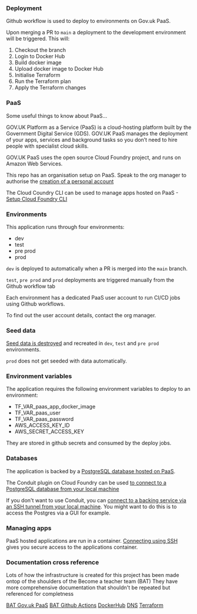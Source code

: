 ### Deployment

Github workflow is used to deploy to environments on Gov.uk PaaS.

Upon merging a PR to `main` a deployment to the development environment will be triggered. This will:

1. Checkout the branch
1. Login to Docker Hub
1. Build docker image
1. Upload docker image to Docker Hub
1. Initialise Terraform
1. Run the Terraform plan
1. Apply the Terraform changes

### PaaS

Some useful things to know about PaaS...

GOV.UK Platform as a Service (PaaS) is a cloud-hosting platform built by the Government Digital Service (GDS). GOV.UK PaaS manages the deployment of your apps, services and background tasks so you don’t need to hire people with specialist cloud skills.

GOV.UK PaaS uses the open source Cloud Foundry project, and runs on Amazon Web Services.

This repo has an organisation setup on PaaS. Speak to the org manager to authorise the [creation of a personal account](https://docs.cloud.service.gov.uk/get_started.html#get-started)

The Cloud Coundry CLI can be used to manage apps hosted on PaaS - [Setup Cloud Foundry CLI](https://docs.cloud.service.gov.uk/get_started.html#set-up-the-cloud-foundry-command-line)

### Environments

This application runs through four environments:

- dev
- test
- pre prod
- prod

`dev` is deployed to automatically when a PR is merged into the `main` branch.

`test`, `pre prod` and `prod` deployments are triggered manually from the Github workflow tab

Each environment has a dedicated PaaS user account to run CI/CD jobs using Github workflows.

To find out the user account details, contact the org manager.

### Seed data

[Seed data is destroyed](../db/seeds.rb) and recreated in `dev`, `test` and `pre prod` environments.

`prod` does not get seeded with data automatically.

### Environment variables

The application requires the following environment variables to deploy to an environment:

- TF_VAR_paas_app_docker_image
- TF_VAR_paas_user
- TF_VAR_paas_password
- AWS_ACCESS_KEY_ID
- AWS_SECRET_ACCESS_KEY

They are stored in github secrets and consumed by the deploy jobs.

### Databases

The application is backed by a [PostgreSQL database hosted on PaaS](https://docs.cloud.service.gov.uk/deploying_services/postgresql/#postgresql).

The Conduit plugin on Cloud Foundry can be used [to connect to a PostgreSQL database from your local machine](https://docs.cloud.service.gov.uk/deploying_services/postgresql/#connect-to-a-postgresql-service-from-your-local-machine)

If you don't want to use Conduit, you can [connect to a backing service via an SSH tunnel from your local machine](https://docs.cloud.service.gov.uk/managing_apps.html#connecting-to-a-non-publicly-available-backing-service). You might want to do this is to access the Postgres via a GUI for example.

### Managing apps

PaaS hosted applications are run in a container. [Connecting using SSH](https://docs.cloud.service.gov.uk/managing_apps.html#connecting-with-ssh) gives you secure access to the applications container.


### Documentation cross reference

Lots of how the infrastructure is created for this project has been made ontop of the shoulders of the Become a teacher team (BAT)
They have more comprehensive documentation that shouldn't be repeated but referenced for completness

[BAT Gov.uk PaaS](https://dfedigital.atlassian.net/wiki/spaces/BaT/pages/1905066044/Gov.uk+PaaS)
[BAT Github Actions](https://dfedigital.atlassian.net/wiki/spaces/BaT/pages/1649672271/Github+Actions)
[DockerHub](https://dfedigital.atlassian.net/wiki/spaces/BaT/pages/1602650124/DockerHub)
[DNS](https://dfedigital.atlassian.net/wiki/spaces/BaT/pages/1905262678/DNS)
[Terraform](https://dfedigital.atlassian.net/wiki/spaces/BaT/pages/1935179870/Terraform)

